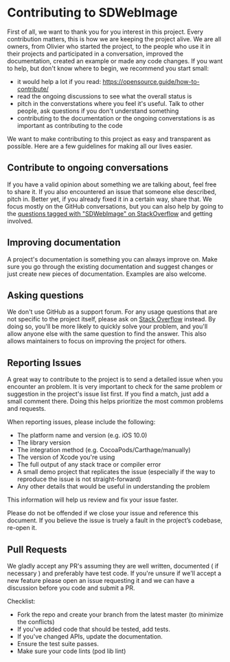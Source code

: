 # Contributing to SDWebImage

First of all, we want to thank you for you interest in this project.
Every contribution matters, this is how we are keeping the project alive. 
We are all owners, from Olivier who started the project, to the people who use it in their projects and participated in a conversation, improved the documentation, created an example or made any code changes.
If you want to help, but don't know where to begin, we recommend you start small:
- it would help a lot if you read: https://opensource.guide/how-to-contribute/
- read the ongoing discussions to see what the overall status is
- pitch in the converstations where you feel it's useful. Talk to other people, ask questions if you don't understand something
- contributing to the documentation or the ongoing converstations is as important as contributing to the code

We want to make contributing to this project as easy and transparent as possible. Here are a few guidelines for making all our lives easier.

## Contribute to ongoing conversations

If you have a valid opinion about something we are talking about, feel free to share it.
If you also encountered an issue that someone else described, pitch in. Better yet, if you already fixed it in a certain way, share that.
We focus mostly on the GitHub conversations, but you can also help by going to the [questions tagged with "SDWebImage" on StackOverflow](https://stackoverflow.com/questions/tagged/sdwebimage) and getting involved.

## Improving documentation

A project's documentation is something you can always improve on. Make sure you go through the existing documentation and suggest changes or just create new pieces of documentation.
Examples are also welcome.

## Asking questions

We don't use GitHub as a support forum. For any usage questions that are not specific to the project itself, please ask on [Stack Overflow](https://stackoverflow.com/) instead. By doing so, you'll be more likely to quickly solve your problem, and you'll allow anyone else with the same question to find the answer. This also allows maintainers to focus on improving the project for others.

## Reporting Issues

A great way to contribute to the project is to send a detailed issue when you encounter an problem.
It is very important to check for the same problem or suggestion in the project's issue list first. If you find a match, just add a small comment there. 
Doing this helps prioritize the most common problems and requests.

When reporting issues, please include the following:

- The platform name and version (e.g. iOS 10.0)
- The library version
- The integration method (e.g. CocoaPods/Carthage/manually)
- The version of Xcode you're using
- The full output of any stack trace or compiler error
- A small demo project that replicates the issue (especially if the way to reproduce the issue is not straight-forward)
- Any other details that would be useful in understanding the problem

This information will help us review and fix your issue faster.


Please do not be offended if we close your issue and reference this document. 
If you believe the issue is truely a fault in the project’s codebase, re-open it.

## Pull Requests

We gladly accept any PR's assuming they are well written, documented ( if necessary ) and preferably have test code. 
If you're unsure if we'll accept a new feature please open an issue requesting it and we can have a discussion before you code and submit a PR.

Checklist:
- Fork the repo and create your branch from the latest master (to minimize the conflicts)
- If you've added code that should be tested, add tests.
- If you've changed APIs, update the documentation.
- Ensure the test suite passes.
- Make sure your code lints (pod lib lint)

